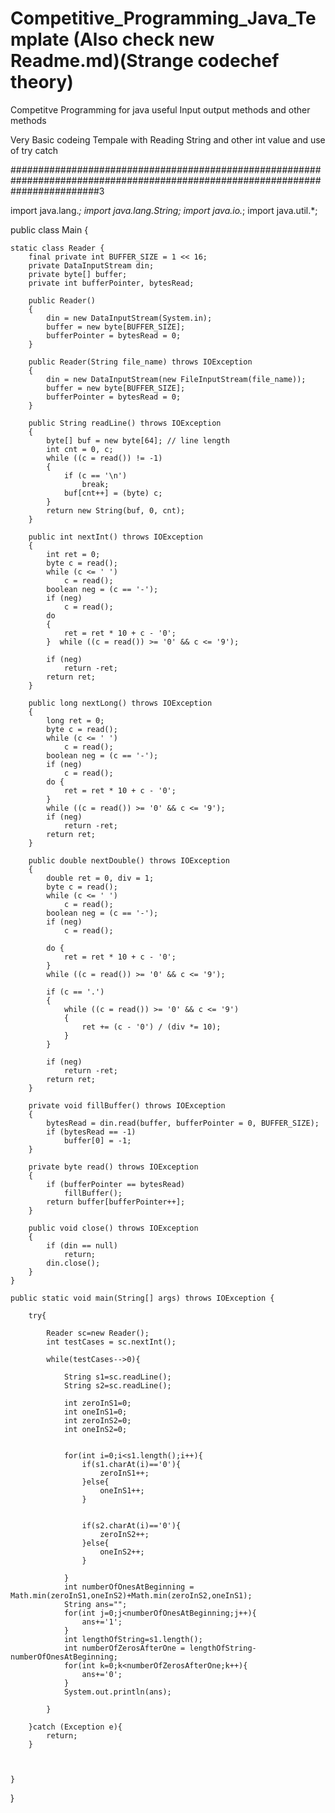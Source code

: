 # Competitive_Programming_Java_Template (Also check new Readme.md)(Strange codechef theory)
Competitve Programming for java useful Input output methods and other methods

Very Basic codeing Tempale with Reading String and other int value and use of try catch


################################################################################################################################3


import java.lang.*;
import java.lang.String;
import java.io.*;
import java.util.*;

public class Main {

    static class Reader {
        final private int BUFFER_SIZE = 1 << 16;
        private DataInputStream din;
        private byte[] buffer;
        private int bufferPointer, bytesRead;

        public Reader()
        {
            din = new DataInputStream(System.in);
            buffer = new byte[BUFFER_SIZE];
            bufferPointer = bytesRead = 0;
        }

        public Reader(String file_name) throws IOException
        {
            din = new DataInputStream(new FileInputStream(file_name));
            buffer = new byte[BUFFER_SIZE];
            bufferPointer = bytesRead = 0;
        }

        public String readLine() throws IOException
        {
            byte[] buf = new byte[64]; // line length
            int cnt = 0, c;
            while ((c = read()) != -1)
            {
                if (c == '\n')
                    break;
                buf[cnt++] = (byte) c;
            }
            return new String(buf, 0, cnt);
        }

        public int nextInt() throws IOException
        {
            int ret = 0;
            byte c = read();
            while (c <= ' ')
                c = read();
            boolean neg = (c == '-');
            if (neg)
                c = read();
            do
            {
                ret = ret * 10 + c - '0';
            }  while ((c = read()) >= '0' && c <= '9');

            if (neg)
                return -ret;
            return ret;
        }

        public long nextLong() throws IOException
        {
            long ret = 0;
            byte c = read();
            while (c <= ' ')
                c = read();
            boolean neg = (c == '-');
            if (neg)
                c = read();
            do {
                ret = ret * 10 + c - '0';
            }
            while ((c = read()) >= '0' && c <= '9');
            if (neg)
                return -ret;
            return ret;
        }

        public double nextDouble() throws IOException
        {
            double ret = 0, div = 1;
            byte c = read();
            while (c <= ' ')
                c = read();
            boolean neg = (c == '-');
            if (neg)
                c = read();

            do {
                ret = ret * 10 + c - '0';
            }
            while ((c = read()) >= '0' && c <= '9');

            if (c == '.')
            {
                while ((c = read()) >= '0' && c <= '9')
                {
                    ret += (c - '0') / (div *= 10);
                }
            }

            if (neg)
                return -ret;
            return ret;
        }

        private void fillBuffer() throws IOException
        {
            bytesRead = din.read(buffer, bufferPointer = 0, BUFFER_SIZE);
            if (bytesRead == -1)
                buffer[0] = -1;
        }

        private byte read() throws IOException
        {
            if (bufferPointer == bytesRead)
                fillBuffer();
            return buffer[bufferPointer++];
        }

        public void close() throws IOException
        {
            if (din == null)
                return;
            din.close();
        }
    }

    public static void main(String[] args) throws IOException {

        try{

            Reader sc=new Reader();
            int testCases = sc.nextInt();

            while(testCases-->0){

                String s1=sc.readLine();
                String s2=sc.readLine();

                int zeroInS1=0;
                int oneInS1=0;
                int zeroInS2=0;
                int oneInS2=0;


                for(int i=0;i<s1.length();i++){
                    if(s1.charAt(i)=='0'){
                        zeroInS1++;
                    }else{
                        oneInS1++;
                    }


                    if(s2.charAt(i)=='0'){
                        zeroInS2++;
                    }else{
                        oneInS2++;
                    }

                }
                int numberOfOnesAtBeginning = Math.min(zeroInS1,oneInS2)+Math.min(zeroInS2,oneInS1);
                String ans="";
                for(int j=0;j<numberOfOnesAtBeginning;j++){
                    ans+='1';
                }
                int lengthOfString=s1.length();
                int numberOfZerosAfterOne = lengthOfString-numberOfOnesAtBeginning;
                for(int k=0;k<numberOfZerosAfterOne;k++){
                    ans+='0';
                }
                System.out.println(ans);

            }

        }catch (Exception e){
            return;
        }



    }
}
